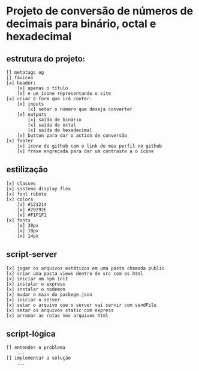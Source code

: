 # Projeto de conversão de números de decimais para binário, octal e hexadecimal

## estrutura do projeto: 
    [] metatags og 
    [] favicon
    [x] header:
        [x] apenas o título 
        [x] e um ícone representando o site
    [x] criar o form que irá conter:
        [x] inputs
            [x] setar o número que deseja converter
        [x] outputs
            [x] saída de binário
            [x] saída de octal
            [x] saída de hexadecimal
        [x] button para dar o action de conversão
    [x] footer
        [x] ícone de github com o link do meu perfil no github
        [x] frase engreçada para dar um contraste a o ícone
 
 ## estilização
    [x] classes 
    [x] sistema display flex
    [x] font roboto
    [x] colors
        [x] #121214
        [x] #29292E
        [x] #F1F1F1
    [x] fonts
        [x] 30px
        [x] 18px
        [x] 14px

## script-server
    [x] jogar os arquivos estáticos em uma pasta chamada public
    [x] criar uma pasta views dentro de src com os html
    [x] iniciar um npm init
    [x] instalar o express 
    [x] instalar o nodemon
    [x] mudar o main do packege.json
    [x] iniciar o server
    [x] setar o arquivo que o server vai servir com sendFile
    [x] setar os arquivos static com express
    [x] arrumar as rotas nos arquivos html 

## script-lógica
    [] entender o problema
        ...
    [] implementar a solução   
        ...
